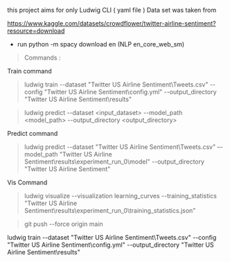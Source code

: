 
this project aims for only Ludwig CLI ( yaml file )
Data set was taken from

 https://www.kaggle.com/datasets/crowdflower/twitter-airline-sentiment?resource=download

  - run python -m spacy download en (NLP en_core_web_sm)

  
> Commands : 

Train command 
> ludwig train --dataset "Twitter US Airline Sentiment\Tweets.csv" --config "Twitter US Airline Sentiment\config.yml" --output_directory "Twitter US Airline Sentiment\results"

>  ludwig predict --dataset <input_dataset> --model_path <model_path> --output_directory <output_directory>

Predict command 
> ludwig predict --dataset "Twitter US Airline Sentiment\Tweets.csv" –-model_path "Twitter US Airline Sentiment\results\experiment_run_0\model" --output_directory "Twitter US Airline Sentiment"

Vis Command
> ludwig visualize --visualization learning_curves --training_statistics "Twitter US Airline Sentiment\results\experiment_run_0\training_statistics.json"


>git push --force origin main


ludwig train --dataset "Twitter US Airline Sentiment\Tweets.csv" --config "Twitter US Airline Sentiment\config.yml" --output_directory "Twitter US Airline Sentiment\results"
